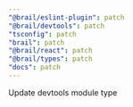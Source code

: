```yaml
---
"@brail/eslint-plugin": patch
"@brail/devtools": patch
"tsconfig": patch
"brail": patch
"@brail/react": patch
"@brail/types": patch
"docs": patch
---
```


Update devtools module type
